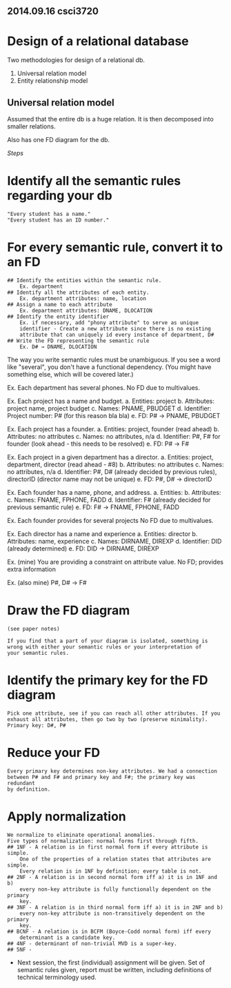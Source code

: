2014.09.16
csci3720
---

Design of a relational database
===============================

Two methodologies for design of a relational db. 

1. Universal relation model
2. Entity relationship model

Universal relation model
------------------------

Assumed that the entire db is a huge relation. It is then 
decomposed into smaller relations. 

Also has one FD diagram for the db.

*Steps* 
# Identify all the semantic rules regarding your db
    "Every student has a name."
    "Every student has an ID number."

# For every semantic rule, convert it to an FD
    ## Identify the entities within the semantic rule.
        Ex. department
    ## Identify all the attributes of each entity.
        Ex. department attributes: name, location
    ## Assign a name to each attribute
        Ex. department attributes: DNAME, DLOCATION
    ## Identify the entity identifier 
        Ex. if necessary, add "phony attribute" to serve as unique 
        identifier - Create a new attribute since there is no existing 
        attribute that can uniquely id every instance of department, D#
    ## Write the FD representing the semantic rule
        Ex. D# → DNAME, DLOCATION

The way you write semantic rules must be unambiguous. If you see a word like 
"several", you don't have a functional dependency. (You might have something 
else, which will be covered later.)

Ex. Each department has several phones. 
    No FD due to multivalues. 

Ex. Each project has a name and budget.
    a. Entities: project
    b. Attributes: project name, project budget
    c. Names: PNAME, PBUDGET
    d. Identifier: Project number: P# (for this reason bla bla)
    e. FD: P# → PNAME, PBUDGET 

Ex. Each project has a founder.
    a. Entities: project, founder (read ahead)
    b. Attributes: no attributes
    c. Names: no attributes, n/a
    d. Identifier: P#, F# for founder (look ahead - this needs to be resolved)
    e. FD: P# → F#

Ex. Each project in a given department has a director.
    a. Entities: project, department, director (read ahead - #8)
    b. Attributes: no attributes
    c. Names: no attributes, n/a
    d. Identifier: P#, D# (already decided by previous rules), directorID 
        (director name may not be unique)
    e. FD: P#, D# → directorID

Ex. Each founder has a name, phone, and address.
    a. Entities: 
    b. Attributes: 
    c. Names: FNAME, FPHONE, FADD
    d. Identifier: F# (already decided for previous semantic rule)
    e. FD: F# → FNAME, FPHONE, FADD

Ex. Each founder provides for several projects
    No FD due to multivalues. 

Ex. Each director has a name and experience
    a. Entities: director
    b. Attributes: name, experience
    c. Names: DIRNAME, DIREXP
    d. Identifier: DID (already determined)
    e. FD: DID → DIRNAME, DIREXP

Ex. (mine) You are providing a constraint on attribute value. 
    No FD; provides extra information

Ex. (also mine) P#, D# → F#

# Draw the FD diagram 
    (see paper notes)

    If you find that a part of your diagram is isolated, something is 
    wrong with either your semantic rules or your interpretation of 
    your semantic rules. 

# Identify the primary key for the FD diagram
    Pick one attribute, see if you can reach all other attributes. If you 
    exhaust all attributes, then go two by two (preserve minimality).
    Primary key: D#, P#

# Reduce your FD
    Every primary key determines non-key attributes. We had a connection 
    between P# and F# and primary key and F#; the primary key was redundant 
    by definition. 

# Apply normalization
    We normalize to eliminate operational anomalies. 
    Five types of normalization: normal forms first through fifth.
    ## 1NF - A relation is in first normal form if every attribute is simple. 
        One of the properties of a relation states that attributes are simple. 
        Every relation is in 1NF by definition; every table is not.
    ## 2NF - A relation is in second normal form iff a) it is in 1NF and b) 
        every non-key attribute is fully functionally dependent on the primary 
        key. 
    ## 3NF - A relation is in third normal form iff a) it is in 2NF and b) 
        every non-key attribute is non-transitively dependent on the primary 
        key. 
    ## BCNF - A relation is in BCFM (Boyce-Codd normal form) iff every 
        determinant is a candidate key. 
    ## 4NF - determinant of non-trivial MVD is a super-key.  
    ## 5NF - 

* Next session, the first (individual) assignment will be given. Set of 
    semantic rules given, report must be written, including definitions of 
    technical terminology used. 
